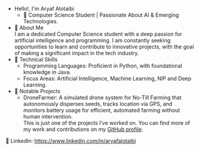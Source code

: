 - Hello!, I'm Aryaf Alotaibi
  - 📖 Computer Science Student | Passionate About AI & Emerging Technologies.
- 🔹 About Me<br/>I am a dedicated Computer Science student with a deep passion for artificial intelligence and programming. I am constantly seeking opportunities to learn and contribute to innovative projects, with the goal of making a significant impact in the tech industry.
- 🔹 Technical Skills<br/>
   * Programming Languages: Proficient in Python, with foundational knowledge in Java.
   * Focus Areas: Artificial Intelligence, Machine Learning, NlP and Deep Learning.
- 🔹 Notable Projects
   * DroneFarmer: A simulated drone system for No-Till Farming that autonomously disperses seeds, tracks location via GPS, and monitors battery usage for efficient, automated farming without human intervention.<br/>
This is just one of the projects I’ve worked on. You can find more of my work and contributions on my [GitHub profile](https://github.com/AryafAlotaibi).<br/>

🔗 LinkedIn: https://www.linkedin.com/in/aryafalotaibi 

<!---
AryafAlotaibi/AryafAlotaibi is a ✨ special ✨ repository because its `README.md` (this file) appears on your GitHub profile.
You can click the Preview link to take a look at your changes.
--->
